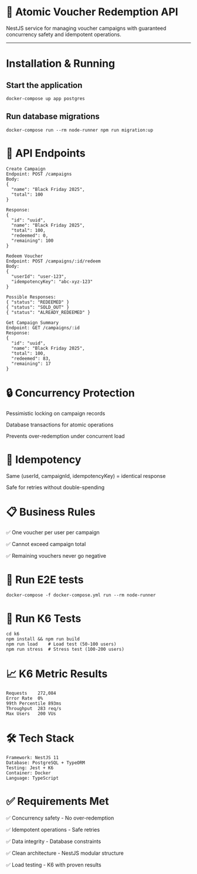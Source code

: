 # 🎫 Atomic Voucher Redemption API

NestJS service for managing voucher campaigns with guaranteed concurrency safety and idempotent operations.

---

# Installation & Running
## Start the application
```docker-compose up app postgres```

## Run database migrations
```docker-compose run --rm node-runner npm run migration:up```

# 📡 API Endpoints
```Create Campaign
Create Campaign
Endpoint: POST /campaigns
Body:
{
  "name": "Black Friday 2025",
  "total": 100
}

Response:
{
  "id": "uuid",
  "name": "Black Friday 2025",
  "total": 100,
  "redeemed": 0,
  "remaining": 100
}
```
```
Redeem Voucher
Endpoint: POST /campaigns/:id/redeem
Body:
{
  "userId": "user-123",
  "idempotencyKey": "abc-xyz-123"
}

Possible Responses:
{ "status": "REDEEMED" }
{ "status": "SOLD_OUT" }
{ "status": "ALREADY_REDEEMED" }
```
```
Get Campaign Summary
Endpoint: GET /campaigns/:id
Response:
{
  "id": "uuid",
  "name": "Black Friday 2025",
  "total": 100,
  "redeemed": 83,
  "remaining": 17
}
```
# 🔒 Concurrency Protection
Pessimistic locking on campaign records

Database transactions for atomic operations

Prevents over-redemption under concurrent load

# 🔄 Idempotency
Same (userId, campaignId, idempotencyKey) = identical response

Safe for retries without double-spending

# 📋 Business Rules
✅ One voucher per user per campaign

✅ Cannot exceed campaign total

✅ Remaining vouchers never go negative

# 🧪 Run E2E tests
```docker-compose -f docker-compose.yml run --rm node-runner```

# 🧪 Run K6 Tests

```
cd k6
npm install && npm run build
npm run load    # Load test (50-100 users)
npm run stress  # Stress test (100-200 users)
```
# 📈 K6 Metric Results
```
Requests	272,084
Error Rate	0%
99th Percentile	893ms
Throughput	283 req/s
Max Users	200 VUs
```
# 🛠️ Tech Stack
```
Framework: NestJS 11
Database: PostgreSQL + TypeORM
Testing: Jest + K6
Container: Docker
Language: TypeScript
```
# ✅ Requirements Met
✅ Concurrency safety - No over-redemption

✅ Idempotent operations - Safe retries

✅ Data integrity - Database constraints

✅ Clean architecture - NestJS modular structure

✅ Load testing - K6 with proven results